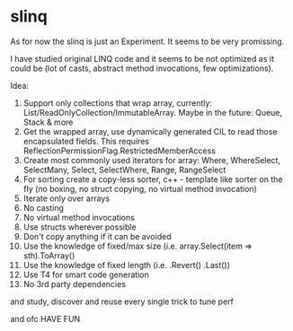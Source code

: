 # slinq

As for now the slinq is just an Experiment. It seems to be very promissing.

I have studied original LINQ code and it seems to be not optimized as it could be (lot of casts, abstract method invocations, few optimizations).

Idea:
1. Support only collections that wrap array, currently: List/ReadOnlyCollection/ImmutableArray. Maybe in the future: Queue, Stack & more
2. Get the wrapped array, use dynamically generated CIL to read those encapsulated fields. This requires ReflectionPermissionFlag.RestrictedMemberAccess
3. Create most commonly used iterators for array: Where, WhereSelect, SelectMany, Select, SelectWhere, Range, RangeSelect
4. For sorting create a copy-less sorter, c++ - template like sorter on the fly (no boxing, no struct copying, no virtual method invocation)
5. Iterate only over arrays
6. No casting
7. No virtual method invocations
8. Use structs wherever possible
9. Don't copy anything if it can be avoided
10. Use the knowledge of fixed/max size (i.e. array.Select(item => sth).ToArray()
11. Use the knowledge of fixed length (i.e. .Revert() .Last())
12. Use T4 for smart code generation
13. No 3rd party dependencies

and study, discover and reuse every single trick to tune perf

and ofc HAVE FUN